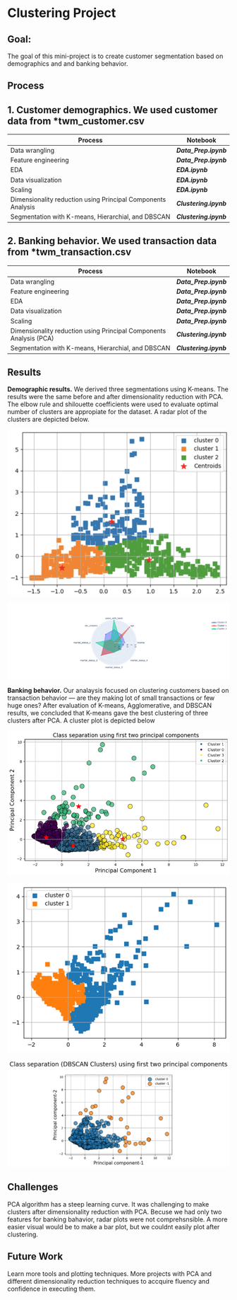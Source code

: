 # Clustering Project


## Goal:

The goal of this mini-project is to create customer segmentation based on demographics and and banking behavior. 

## Process


## 1. Customer demographics. We used customer data from ***twm_customer.csv**


|Process|   Notebook|
|--------|--------|
|Data wrangling |***Data_Prep.ipynb***|
|Feature engineering|***Data_Prep.ipynb***|
|EDA|***EDA.ipynb***|
|Data visualization |***EDA.ipynb***|
|Scaling|***EDA.ipynb***|
|Dimensionality reduction using Principal Components Analysis |***Clustering.ipynb***|
|Segmentation with K-means, Hierarchial, and DBSCAN|***Clustering.ipynb***|



## 2. Banking behavior. We used transaction data from ***twm_transaction.csv**

   
|Process|   Notebook|
|--------|--------|
|Data wrangling |***Data_Prep.ipynb***|
|Feature engineering|***Data_Prep.ipynb***|
|EDA|***Data_Prep.ipynb***|
|Data visualization |***Data_Prep.ipynb***|
|Scaling|***Data_Prep.ipynb***|
|Dimensionality reduction using Principal Components Analysis (PCA) |***Clustering.ipynb***|
|Segmentation with K-means, Hierarchial, and DBSCAN|***Clustering.ipynb***|
  

## Results

**Demographic results.**
We derived three segmentations using K-means. The results were the same before and after dimensionality reduction with PCA. The elbow rule and shilouette coefficients were used to evaluate optimal number of clusters are appropiate for the dataset.
A radar plot of the clusters are depicted below. 

![K-means clustering](Images/Clusters_cutomer.png)


![Radar plot of the clusters](Images/Radar_customer.png)


**Banking behavior.**
Our analaysis focused on clustering customers based on transaction behavior — are they making lot of small transactions or few huge ones?
After evaluation of K-means, Agglomerative, and DBSCAN results, we concluded that K-means gave the best clustering of three clusters after PCA.
A cluster plot is depicted below

![K-mean cluster of transactions](Images/K-mean_transactions.png)

![Agglomerative cluster of transactions](Images/Agglomerative.png)

![DBSCAN cluster of transactions](Images/DBSCAN-transactions.png)


## Challenges
PCA algorithm has a steep learning curve. It was challenging to make clusters after dimensionality reduction with PCA.
Becuse we had only two features for banking bahavior, radar plots were not comprehsnsible. A more easier visual would be to make a bar plot, but we couldnt easily plot after clustering.  

## Future Work
Learn more tools and plotting techniques. 
More projects with PCA and different dimensionality reduction techniques to accquire fluency and confidence in executing them. 